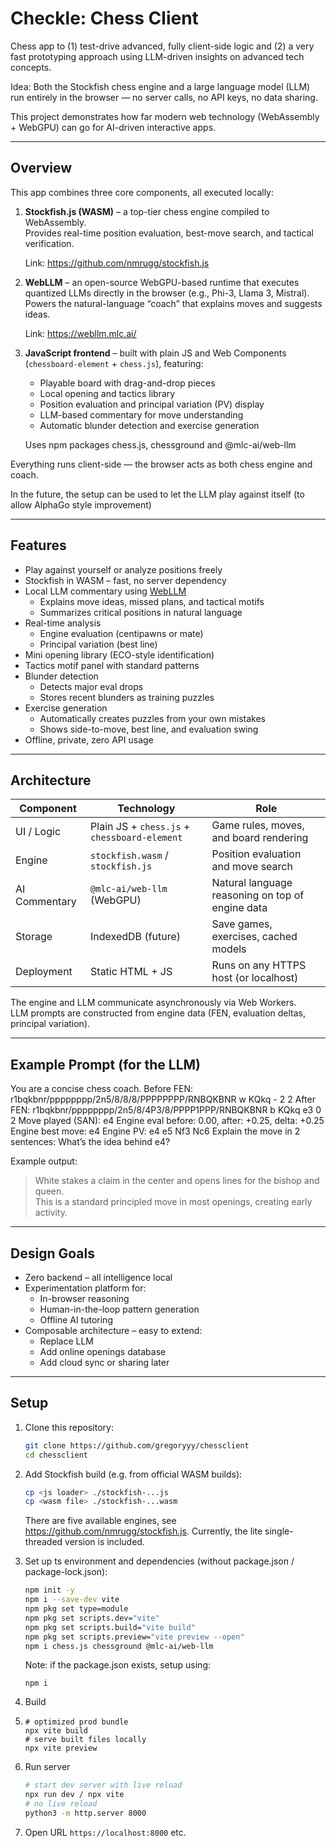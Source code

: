 # Checkle: Chess Client

Chess app to (1) test-drive advanced, fully client-side logic and (2) a very fast prototyping approach using LLM-driven insights on advanced tech concepts.

Idea: Both the Stockfish chess engine and a large language model (LLM) run entirely in the browser — no server calls, no API keys, no data sharing.

This project demonstrates how far modern web technology (WebAssembly + WebGPU) can go for AI-driven interactive apps.

---

## Overview

This app combines three core components, all executed locally:

1. **Stockfish.js (WASM)** – a top-tier chess engine compiled to WebAssembly.  
   Provides real-time position evaluation, best-move search, and tactical verification.

   Link: https://github.com/nmrugg/stockfish.js

2. **WebLLM** – an open-source WebGPU-based runtime that executes quantized LLMs directly in the browser (e.g., Phi-3, Llama 3, Mistral).  
   Powers the natural-language “coach” that explains moves and suggests ideas.

   Link: https://webllm.mlc.ai/

3. **JavaScript frontend** – built with plain JS and Web Components (`chessboard-element` + `chess.js`), featuring:  
   - Playable board with drag-and-drop pieces  
   - Local opening and tactics library  
   - Position evaluation and principal variation (PV) display  
   - LLM-based commentary for move understanding  
   - Automatic blunder detection and exercise generation

   Uses npm packages chess.js, chessground and @mlc-ai/web-llm

Everything runs client-side — the browser acts as both chess engine and coach.

In the future, the setup can be used to let the LLM play against itself (to allow AlphaGo style improvement)

---

## Features

- Play against yourself or analyze positions freely  
- Stockfish in WASM – fast, no server dependency  
- Local LLM commentary using [WebLLM](https://webllm.mlc.ai)  
  - Explains move ideas, missed plans, and tactical motifs  
  - Summarizes critical positions in natural language  
- Real-time analysis  
  - Engine evaluation (centipawns or mate)
  - Principal variation (best line)
- Mini opening library (ECO-style identification)
- Tactics motif panel with standard patterns
- Blunder detection  
  - Detects major eval drops  
  - Stores recent blunders as training puzzles
- Exercise generation  
  - Automatically creates puzzles from your own mistakes  
  - Shows side-to-move, best line, and evaluation swing
- Offline, private, zero API usage

---

## Architecture

| Component | Technology | Role |
|------------|-------------|------|
| UI / Logic | Plain JS + `chess.js` + `chessboard-element` | Game rules, moves, and board rendering |
| Engine | `stockfish.wasm` / `stockfish.js` | Position evaluation and move search |
| AI Commentary | `@mlc-ai/web-llm` (WebGPU) | Natural language reasoning on top of engine data |
| Storage | IndexedDB (future) | Save games, exercises, cached models |
| Deployment | Static HTML + JS | Runs on any HTTPS host (or localhost) |

The engine and LLM communicate asynchronously via Web Workers.  
LLM prompts are constructed from engine data (FEN, evaluation deltas, principal variation).

---

## Example Prompt (for the LLM)

You are a concise chess coach.
Before FEN: r1bqkbnr/pppppppp/2n5/8/8/8/PPPPPPPP/RNBQKBNR w KQkq - 2 2
After FEN: r1bqkbnr/pppppppp/2n5/8/4P3/8/PPPP1PPP/RNBQKBNR b KQkq e3 0 2
Move played (SAN): e4
Engine eval before: 0.00, after: +0.25, delta: +0.25
Engine best move: e4
Engine PV: e4 e5 Nf3 Nc6
Explain the move in 2 sentences: What’s the idea behind e4?


Example output:

> White stakes a claim in the center and opens lines for the bishop and queen.  
> This is a standard principled move in most openings, creating early activity.

---

## Design Goals

- Zero backend – all intelligence local  
- Experimentation platform for:
  - In-browser reasoning
  - Human-in-the-loop pattern generation
  - Offline AI tutoring
- Composable architecture – easy to extend:
  - Replace LLM
  - Add online openings database
  - Add cloud sync or sharing later

---

## Setup

1. Clone this repository:
   ```bash
   git clone https://github.com/gregoryyy/chessclient
   cd chessclient
   ```

2. Add Stockfish build (e.g. from official WASM builds):
   ```bash
   cp <js loader> ./stockfish-...js
   cp <wasm file> ./stockfish-...wasm
   ```
   There are five available engines, see https://github.com/nmrugg/stockfish.js. Currently, the lite single-threaded version is included.

3. Set up ts environment and dependencies (without package.json / package-lock.json):
   ```bash
   npm init -y
   npm i --save-dev vite
   npm pkg set type=module
   npm pkg set scripts.dev="vite"
   npm pkg set scripts.build="vite build"
   npm pkg set scripts.preview="vite preview --open"
   npm i chess.js chessground @mlc-ai/web-llm
   ```

   Note: if the package.json exists, setup using:
   ```
   npm i
   ```

4. Build
5. ```
   # optimized prod bundle
   npx vite build
   # serve built files locally
   npx vite preview
   ```

6. Run server
   ```bash
   # start dev server with live reload
   npx run dev / npx vite
   # no live reload
   python3 -m http.server 8000
   ```

7. Open URL ```https://localhost:8000``` etc.


